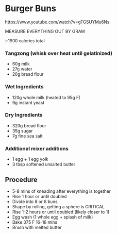 # Burger Buns

https://www.youtube.com/watch?v=gTGSUYMu6Ns

MEASURE EVERYTHING OUT BY GRAM

~1900 calories total

### Tangzong (whisk over heat until gelatinized)
* 60g milk
* 27g water
* 20g bread flour

### Wet Ingredients
* 120g whole milk (heated to 95g F)
* 9g instant yeast

### Dry Ingredients
* 320g bread flour
* 35g sugar
* 7g fine sea salt

### Additional mixer additions
* 1 egg + 1 egg yolk
* 3 tbsp softened unsalted butter

## Procedure
- 5-8 mins of kneading after everything is together
- Rise 1 hour or until doubled
- Divide into 6 or 8 buns
- Shape by rolling, getting a sphere is CRITICAL
- Rise 1-2 hours or until doubled (likely closer to 1)
- Egg wash (1 whole egg + splash of milk)
- Bake 375 F 16-18 mins
- Brush with melted butter

